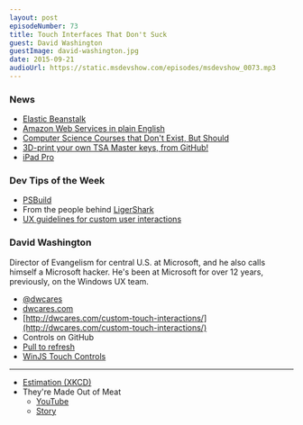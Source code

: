 ```yaml
---
layout: post
episodeNumber: 73
title: Touch Interfaces That Don't Suck
guest: David Washington
guestImage: david-washington.jpg
date: 2015-09-21
audioUrl: https://static.msdevshow.com/episodes/msdevshow_0073.mp3
---
```


### News

-   [Elastic Beanstalk](https://aws.amazon.com/elasticbeanstalk/)
-   [Amazon Web Services in plain English](https://www.expeditedssl.com/aws-in-plain-english)
-   [Computer Science Courses that Don't Exist, But Should](http://prog21.dadgum.com/210.html)
-   [3D-print your own TSA Master keys, from GitHub!](https://github.com/Xyl2k/TSA-Travel-Sentry-master-keys)
-   [iPad Pro](http://www.engadget.com/2015/09/09/apple-ipad-pro-announcement/)

### Dev Tips of the Week

 - [PSBuild](https://github.com/ligershark/psbuild)
  - From the people behind [LigerShark](https://github.com/orgs/ligershark/people)
 - [UX guidelines for custom user interactions](https://msdn.microsoft.com/en-us/library/windows/apps/dn611861.aspx)

### David Washington 

Director of Evangelism for central U.S. at Microsoft, and he also calls himself a Microsoft hacker. He's been at Microsoft for over 12 years, previously, on the Windows UX team.

 - [@dwcares](https://twitter.com/dwcares)
 - [dwcares.com](http://dwcares.com/)
  - [http://dwcares.com/custom-touch-interactions/](http://dwcares.com/custom-touch-interactions/)
 - Controls on GitHub
  - [Pull to refresh](https://github.com/dwcares/pulltorefresh)
  - [WinJS Touch Controls](https://github.com/dwcares/TouchControls)

-----------------------------------------

 - [Estimation (XKCD)](https://xkcd.com/612/)
 - They're Made Out of Meat
   - [YouTube](https://www.youtube.com/watch?v=7tScAyNaRdQ)
   - [Story](http://www.terrybisson.com/page6/page6.html)